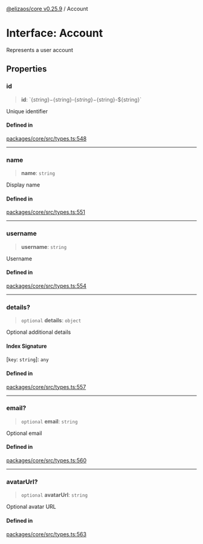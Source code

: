 [@elizaos/core v0.25.9](../index.md) / Account

# Interface: Account

Represents a user account

## Properties

### id

> **id**: \`$\{string\}-$\{string\}-$\{string\}-$\{string\}-$\{string\}\`

Unique identifier

#### Defined in

[packages/core/src/types.ts:548](https://github.com/Shelpin/aeternalsv2/blob/main/packages/core/src/types.ts#L548)

***

### name

> **name**: `string`

Display name

#### Defined in

[packages/core/src/types.ts:551](https://github.com/Shelpin/aeternalsv2/blob/main/packages/core/src/types.ts#L551)

***

### username

> **username**: `string`

Username

#### Defined in

[packages/core/src/types.ts:554](https://github.com/Shelpin/aeternalsv2/blob/main/packages/core/src/types.ts#L554)

***

### details?

> `optional` **details**: `object`

Optional additional details

#### Index Signature

 \[`key`: `string`\]: `any`

#### Defined in

[packages/core/src/types.ts:557](https://github.com/Shelpin/aeternalsv2/blob/main/packages/core/src/types.ts#L557)

***

### email?

> `optional` **email**: `string`

Optional email

#### Defined in

[packages/core/src/types.ts:560](https://github.com/Shelpin/aeternalsv2/blob/main/packages/core/src/types.ts#L560)

***

### avatarUrl?

> `optional` **avatarUrl**: `string`

Optional avatar URL

#### Defined in

[packages/core/src/types.ts:563](https://github.com/Shelpin/aeternalsv2/blob/main/packages/core/src/types.ts#L563)
